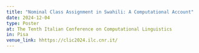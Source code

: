 ```yaml
---
title: "Nominal Class Assignment in Swahili: A Computational Account"
date: 2024-12-04
type: Poster
at: The Tenth Italian Conference on Computational Linguistics
in: Pisa
venue_link: hhttps://clic2024.ilc.cnr.it/
---
```

